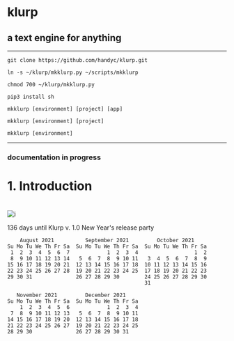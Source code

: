 # klurp

## a text engine for anything

***

`git clone https://github.com/handyc/klurp.git`

`ln -s ~/klurp/mkklurp.py ~/scripts/mkklurp`

`chmod 700 ~/klurp/mkklurp.py`

`pip3 install sh`

`mkklurp [environment] [project] [app]`

`mkklurp [environment] [project]`

`mkklurp [environment]`

***

### documentation in progress

#
# 1. Introduction
#

![i](https://openphilology.eu/media/pages/news/524279882-1558970201/newsdatech2019.05.png)



 136 days until Klurp v. 1.0 New Year's release party

````
    August 2021          September 2021         October 2021      
Su Mo Tu We Th Fr Sa  Su Mo Tu We Th Fr Sa  Su Mo Tu We Th Fr Sa  
 1  2  3  4  5  6  7            1  2  3  4                  1  2  
 8  9 10 11 12 13 14   5  6  7  8  9 10 11   3  4  5  6  7  8  9  
15 16 17 18 19 20 21  12 13 14 15 16 17 18  10 11 12 13 14 15 16  
22 23 24 25 26 27 28  19 20 21 22 23 24 25  17 18 19 20 21 22 23  
29 30 31              26 27 28 29 30        24 25 26 27 28 29 30  
                                            31                    

   November 2021         December 2021      
Su Mo Tu We Th Fr Sa  Su Mo Tu We Th Fr Sa  
    1  2  3  4  5  6            1  2  3  4  
 7  8  9 10 11 12 13   5  6  7  8  9 10 11  
14 15 16 17 18 19 20  12 13 14 15 16 17 18  
21 22 23 24 25 26 27  19 20 21 22 23 24 25  
28 29 30              26 27 28 29 30 31     
                                            
